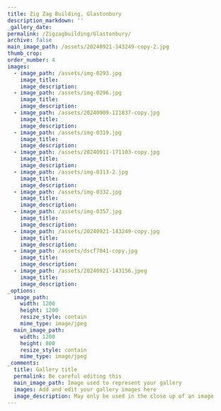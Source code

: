 ```yaml
---
title: Zig Zag Building, Glastonbury
description_markdown: ''
_gallery_date:
permalink: /Zigzagbuilding/Glastonbury/
archive: false
main_image_path: /assets/20240921-143249-copy-2.jpg
thumb_crop:
order_number: 4
images:
  - image_path: /assets/img-0293.jpg
    image_title:
    image_description:
  - image_path: /assets/img-0296.jpg
    image_title:
    image_description:
  - image_path: /assets/20240909-121837-copy.jpg
    image_title:
    image_description:
  - image_path: /assets/img-0319.jpg
    image_title:
    image_description:
  - image_path: /assets/20240911-171103-copy.jpg
    image_title:
    image_description:
  - image_path: /assets/img-0313-2.jpg
    image_title:
    image_description:
  - image_path: /assets/img-0332.jpg
    image_title:
    image_description:
  - image_path: /assets/img-0357.jpg
    image_title:
    image_description:
  - image_path: /assets/20240921-143249-copy.jpg
    image_title:
    image_description:
  - image_path: /assets/dscf7041-copy.jpg
    image_title:
    image_description:
  - image_path: /assets/20240921-143156.jpeg
    image_title:
    image_description:
_options:
  image_path:
    width: 1200
    height: 1200
    resize_style: contain
    mime_type: image/jpeg
  main_image_path:
    width: 1200
    height: 800
    resize_style: contain
    mime_type: image/jpeg
_comments:
  title: Gallery title
  permalink: Be careful editing this
  main_image_path: Image used to represent your gallery
  images: Add and edit your gallery images here
  image_description: May only be used in the close up of an image
---
```

